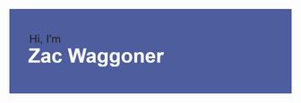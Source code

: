 [![MasterHead](https://github.com/CyndaZ42/CyndaZ42/blob/main/header.png?raw=true)](https://github.com/CyndaZ42)